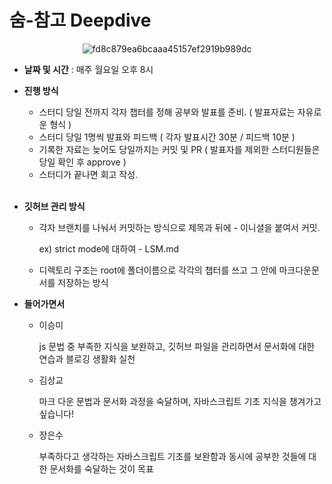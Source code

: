 # 숨-참고 Deepdive

<div align='center'>
  
![fd8c879ea6bcaaa45157ef2919b989dc](https://github.com/codestates-fairyCompany/Modern-JavaScript-Deepdive/assets/107452022/0964b639-fdee-4073-9ced-b946fe808767)

</div>

- **날짜 및 시간** : 매주 월요일 오후 8시
  <br/>
- **진행 방식**
    - 스터디 당일 전까지 각자 챕터를 정해 공부와 발표를 준비. ( 발표자료는 자유로운 형식 )
    - 스터디 당일 1명씩 발표와 피드백 ( 각자 발표시간 30분 / 피드백 10분 )
    - 기록한 자료는 늦어도 당일까지는 커밋 및 PR ( 발표자를 제외한 스터디원들은 당일 확인 후 approve )
    - 스터디가 끝나면 회고 작성.
  <br/>
- **깃허브 관리 방식**
    - 각자 브랜치를 나눠서 커밋하는 방식으로 제목과 뒤에 - 이니셜을 붙여서 커밋.
        
        ex) strict mode에 대하여 - LSM.md
        
    - 디렉토리 구조는 root에 폴더이름으로 각각의 챕터를 쓰고 그 안에 마크다운문서를 저장하는 방식

- **들어가면서**
    - 이승미
        
        js 문법 중 부족한 지식을 보완하고, 깃허브 파일을 관리하면서 문서화에 대한 연습과 블로깅 생활화 실천
        
    - 김상교
        
        마크 다운 문법과 문서화 과정을 숙달하며, 자바스크립트 기초 지식을 챙겨가고 싶습니다!  
        
    - 장은수
        
        부족하다고 생각하는 자바스크립트 기초를 보완함과 동시에 공부한 것들에 대한 문서화를 숙달하는 것이 목표
